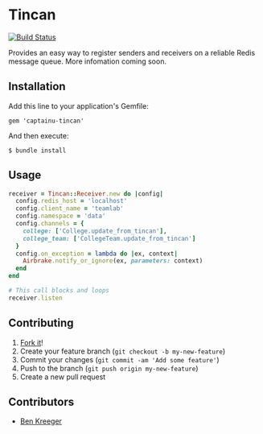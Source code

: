 # Tincan

[![Build Status](https://travis-ci.org/captainu/tincan.svg?branch=master)](https://travis-ci.org/captainu/tincan)

Provides an easy way to register senders and receivers on a reliable Redis message queue. More infomation coming soon.

## Installation

Add this line to your application's Gemfile:

    gem 'captainu-tincan'

And then execute:

    $ bundle install

## Usage

``` ruby
receiver = Tincan::Receiver.new do |config|
  config.redis_host = 'localhost'
  config.client_name = 'teamlab'
  config.namespace = 'data'
  config.channels = {
    college: ['College.update_from_tincan'],
    college_team: ['CollegeTeam.update_from_tincan']
  }
  config.on_exception = lambda do |ex, context|
    Airbrake.notify_or_ignore(ex, parameters: context)
  end
end

# This call blocks and loops
receiver.listen
```

## Contributing

1. [Fork it](https://github.com/captainu/tincan/fork)!
2. Create your feature branch (`git checkout -b my-new-feature`)
3. Commit your changes (`git commit -am 'Add some feature'`)
4. Push to the branch (`git push origin my-new-feature`)
5. Create a new pull request

## Contributors

- [Ben Kreeger](https://github.com/kreeger)
